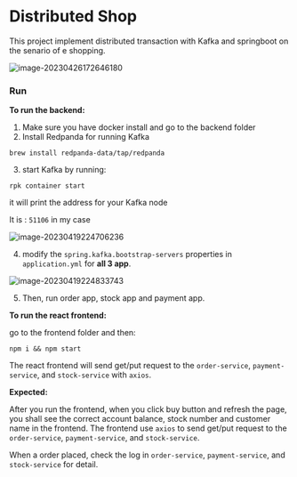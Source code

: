 # Distributed Shop

This project implement distributed transaction with Kafka and springboot on the senario of e shopping.  

![image-20230426172646180](./Kafka-Distributed-Shop/assets/image-20230426172646180.png)

### Run

**To run the backend:**

1. Make sure you have docker install and go to the backend folder
2. Install Redpanda for running Kafka

```
brew install redpanda-data/tap/redpanda
```

3. start Kafka by running:

```
rpk container start
```

it will print the address for your Kafka node

It is : ```51106``` in my case

![image-20230419224706236](./Kafka-Distributed-Shop/assets/image-20230419224706236.png)

4. modify the `spring.kafka.bootstrap-servers` properties in `application.yml` for **all 3 app**.

![image-20230419224833743](./Kafka-Distributed-Shop/assets/image-20230419224833743.png)

5. Then, run order app, stock app and payment app. 

**To run the react frontend:**

go to the frontend folder and then:

```
npm i && npm start
```

The react frontend will send get/put request to the  `order-service`,  `payment-service`, and `stock-service` with `axios`.

**Expected:**

After you run the frontend, when you click buy button and refresh the page, you shall see the correct account balance, stock number and customer name in the frontend. The frontend use `axios` to send get/put request to the  `order-service`,  `payment-service`, and `stock-service`.

When a order placed, check the log in `order-service`,  `payment-service`, and `stock-service` for detail.
